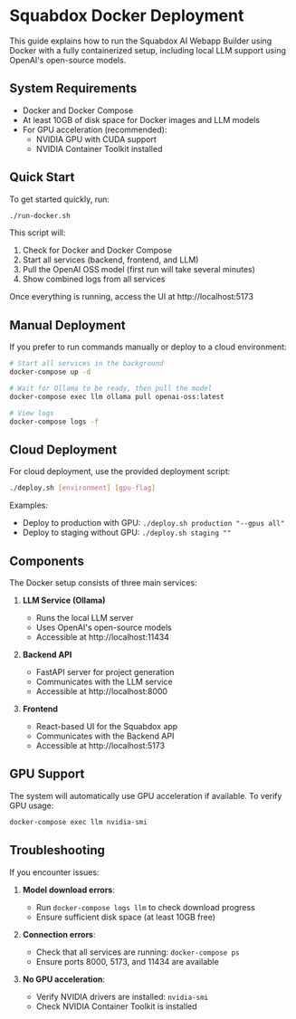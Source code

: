 # Squabdox Docker Deployment

This guide explains how to run the Squabdox AI Webapp Builder using Docker with a fully containerized setup, including local LLM support using OpenAI's open-source models.

## System Requirements

- Docker and Docker Compose
- At least 10GB of disk space for Docker images and LLM models
- For GPU acceleration (recommended):
  - NVIDIA GPU with CUDA support
  - NVIDIA Container Toolkit installed

## Quick Start

To get started quickly, run:

```bash
./run-docker.sh
```

This script will:
1. Check for Docker and Docker Compose
2. Start all services (backend, frontend, and LLM)
3. Pull the OpenAI OSS model (first run will take several minutes)
4. Show combined logs from all services

Once everything is running, access the UI at http://localhost:5173

## Manual Deployment

If you prefer to run commands manually or deploy to a cloud environment:

```bash
# Start all services in the background
docker-compose up -d

# Wait for Ollama to be ready, then pull the model
docker-compose exec llm ollama pull openai-oss:latest

# View logs
docker-compose logs -f
```

## Cloud Deployment

For cloud deployment, use the provided deployment script:

```bash
./deploy.sh [environment] [gpu-flag]
```

Examples:
- Deploy to production with GPU: `./deploy.sh production "--gpus all"`
- Deploy to staging without GPU: `./deploy.sh staging ""`

## Components

The Docker setup consists of three main services:

1. **LLM Service (Ollama)**
   - Runs the local LLM server
   - Uses OpenAI's open-source models
   - Accessible at http://localhost:11434

2. **Backend API**
   - FastAPI server for project generation
   - Communicates with the LLM service
   - Accessible at http://localhost:8000

3. **Frontend**
   - React-based UI for the Squabdox app
   - Communicates with the Backend API
   - Accessible at http://localhost:5173

## GPU Support

The system will automatically use GPU acceleration if available. To verify GPU usage:

```bash
docker-compose exec llm nvidia-smi
```

## Troubleshooting

If you encounter issues:

1. **Model download errors**: 
   - Run `docker-compose logs llm` to check download progress
   - Ensure sufficient disk space (at least 10GB free)

2. **Connection errors**:
   - Check that all services are running: `docker-compose ps`
   - Ensure ports 8000, 5173, and 11434 are available

3. **No GPU acceleration**:
   - Verify NVIDIA drivers are installed: `nvidia-smi`
   - Check NVIDIA Container Toolkit is installed